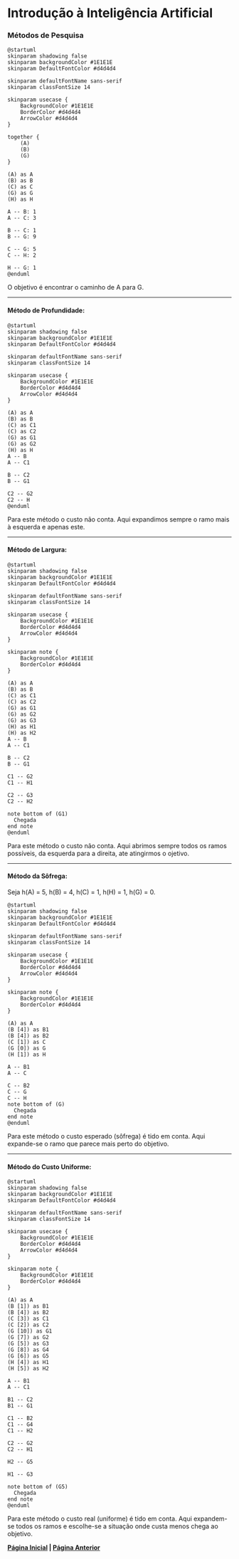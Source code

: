 # Introdução à Inteligência Artificial

### **Métodos de Pesquisa**

```plantuml
@startuml
skinparam shadowing false
skinparam backgroundColor #1E1E1E
skinparam DefaultFontColor #d4d4d4

skinparam defaultFontName sans-serif
skinparam classFontSize 14

skinparam usecase {
    BackgroundColor #1E1E1E
    BorderColor #d4d4d4
    ArrowColor #d4d4d4
}

together {
    (A)
    (B)
    (G)
}

(A) as A
(B) as B
(C) as C
(G) as G
(H) as H

A -- B: 1
A -- C: 3

B -- C: 1
B -- G: 9

C -- G: 5
C -- H: 2

H -- G: 1
@enduml
```
O objetivo é encontrar o caminho de A para G.

---

#### **Método de Profundidade:**

```plantuml
@startuml
skinparam shadowing false
skinparam backgroundColor #1E1E1E
skinparam DefaultFontColor #d4d4d4

skinparam defaultFontName sans-serif
skinparam classFontSize 14

skinparam usecase {
    BackgroundColor #1E1E1E
    BorderColor #d4d4d4
    ArrowColor #d4d4d4
}

(A) as A
(B) as B
(C) as C1
(C) as C2
(G) as G1
(G) as G2
(H) as H
A -- B
A -- C1

B -- C2
B -- G1

C2 -- G2
C2 -- H
@enduml
```

Para este método o custo não conta. Aqui expandimos sempre o ramo mais à esquerda e apenas este.

---

#### **Método de Largura:**

```plantuml
@startuml
skinparam shadowing false
skinparam backgroundColor #1E1E1E
skinparam DefaultFontColor #d4d4d4

skinparam defaultFontName sans-serif
skinparam classFontSize 14

skinparam usecase {
    BackgroundColor #1E1E1E
    BorderColor #d4d4d4
    ArrowColor #d4d4d4
}

skinparam note {
    BackgroundColor #1E1E1E
    BorderColor #d4d4d4
}

(A) as A
(B) as B
(C) as C1
(C) as C2
(G) as G1
(G) as G2
(G) as G3
(H) as H1
(H) as H2
A -- B
A -- C1

B -- C2
B -- G1

C1 -- G2
C1 -- H1

C2 -- G3
C2 -- H2

note bottom of (G1)
  Chegada
end note
@enduml
```

Para este método o custo não conta. Aqui abrimos sempre todos os ramos possíveis, da esquerda para a direita, ate atingirmos o ojetivo.

---

#### **Método da Sôfrega:**

Seja h(A) = 5, h(B) = 4, h(C) = 1, h(H) = 1, h(G) = 0.

```plantuml
@startuml
skinparam shadowing false
skinparam backgroundColor #1E1E1E
skinparam DefaultFontColor #d4d4d4

skinparam defaultFontName sans-serif
skinparam classFontSize 14

skinparam usecase {
    BackgroundColor #1E1E1E
    BorderColor #d4d4d4
    ArrowColor #d4d4d4
}

skinparam note {
    BackgroundColor #1E1E1E
    BorderColor #d4d4d4
}

(A) as A
(B [4]) as B1
(B [4]) as B2
(C [1]) as C
(G [0]) as G
(H [1]) as H

A -- B1
A -- C

C -- B2
C -- G
C -- H
note bottom of (G)
  Chegada
end note
@enduml
```

Para este método o custo esperado (sôfrega) é tido em conta. Aqui expande-se o ramo que parece mais perto do objetivo.

---

#### **Método do Custo Uniforme:**

```plantuml
@startuml
skinparam shadowing false
skinparam backgroundColor #1E1E1E
skinparam DefaultFontColor #d4d4d4

skinparam defaultFontName sans-serif
skinparam classFontSize 14

skinparam usecase {
    BackgroundColor #1E1E1E
    BorderColor #d4d4d4
    ArrowColor #d4d4d4
}

skinparam note {
    BackgroundColor #1E1E1E
    BorderColor #d4d4d4
}

(A) as A
(B [1]) as B1
(B [4]) as B2
(C [3]) as C1
(C [2]) as C2
(G [10]) as G1
(G [7]) as G2
(G [5]) as G3
(G [8]) as G4
(G [6]) as G5
(H [4]) as H1
(H [5]) as H2

A -- B1
A -- C1

B1 -- C2
B1 -- G1

C1 -- B2
C1 -- G4
C1 -- H2

C2 -- G2
C2 -- H1

H2 -- G5

H1 -- G3

note bottom of (G5)
  Chegada
end note
@enduml
```

Para este método o custo real (uniforme) é tido em conta. Aqui expandem-se todos os ramos e escolhe-se a situação onde custa menos chega ao objetivo.

**[Página Inicial](../../../index.md) | [Página Anterior](./Main.md)**